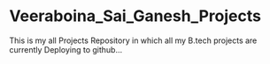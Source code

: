 # Veeraboina_Sai_Ganesh_Projects
This is my all Projects Repository in which all my B.tech projects are currently Deploying to github...
